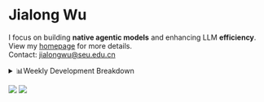 #  Jialong Wu

I focus on building **native agentic models** and enhancing LLM **efficiency**.<br>
View my [homepage](https://callanwu.github.io/) for more details. <br>
Contact: jialongwu@seu.edu.cn

<details><summary>📊Weekly Development Breakdown</summary>

<!--START_SECTION:waka-->

```txt
From: 18 May 2025 - To: 25 May 2025

Total Time: 29 hrs 44 mins

Python       23 hrs 41 mins  ████████████████████░░░░░   79.66 %
JSON         4 hrs 49 mins   ████░░░░░░░░░░░░░░░░░░░░░   16.24 %
Bash         51 mins         ▓░░░░░░░░░░░░░░░░░░░░░░░░   02.90 %
Text         12 mins         ▒░░░░░░░░░░░░░░░░░░░░░░░░   00.70 %
Git Config   4 mins          ░░░░░░░░░░░░░░░░░░░░░░░░░   00.25 %
```

<!--END_SECTION:waka-->

[![wakatime](https://wakatime.com/badge/user/c6720b29-9431-4a60-bc9d-e1fb2b6bd65f.svg)](https://wakatime.com/@c6720b29-9431-4a60-bc9d-e1fb2b6bd65f)
</details>

[![](https://img.shields.io/badge/Google%20Scholar-4385FE.svg?&color=d6d6d6&style=flat-square&logo=google-scholar)](https://scholar.google.com/citations?user=6eg2m4YAAAAJ)
![](https://komarev.com/ghpvc/?username=callanwu)
